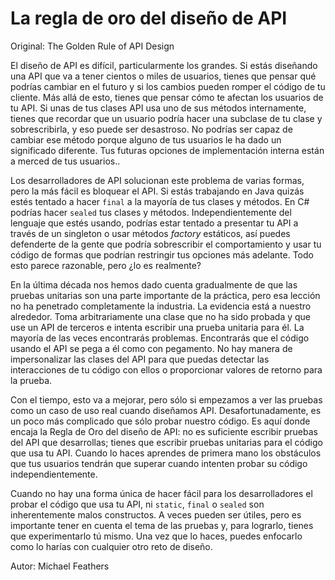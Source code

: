 # La regla de oro del diseño de API

Original: The Golden Rule of API Design

El diseño de API es difícil, particularmente los grandes. Si estás
diseñando una API que va a tener cientos o miles de usuarios, tienes que
pensar qué podrías cambiar en el futuro y si los cambios pueden romper
el código de tu cliente. Más allá de esto, tienes que pensar cómo te
afectan los usuarios de tu API. Si unas de tus clases API usa uno de sus
métodos internamente, tienes que recordar que un usuario podría hacer
una subclase de tu clase y sobrescribirla, y eso puede ser desastroso.
No podrías ser capaz de cambiar ese método porque alguno de tus usuarios
le ha dado un significado diferente. Tus futuras opciones de
implementación interna están a merced de tus usuarios..

Los desarrolladores de API solucionan este problema de varias formas,
pero la más fácil es bloquear el API. Si estás trabajando en Java quizás
estés tentado a hacer `final` a la mayoría de tus clases y métodos. En
C# podrías hacer `sealed` tus clases y métodos. Independientemente del
lenguaje que estés usando, podrías estar tentado a presentar tu API a
través de un singleton o usar métodos _factory_ estáticos, así puedes
defenderte de la gente que podría sobrescribir el comportamiento y usar
tu código de formas que podrían restringir tus opciones más adelante.
Todo esto parece razonable, pero ¿lo es realmente?

En la última década nos hemos dado cuenta gradualmente de que las
pruebas unitarias son una parte importante de la práctica, pero esa
lección no ha penetrado completamente la industria. La evidencia está a
nuestro alrededor. Toma arbitrariamente una clase que no ha sido probada
y que use un API de terceros e intenta escribir una prueba unitaria
para él. La mayoría de las veces encontrarás problemas. Encontrarás
que el código usando el API se pega a él como con pegamento. No hay
manera de impersonalizar las clases del API para que puedas detectar
las interacciones de tu código con ellos o proporcionar valores de
retorno para la prueba.

Con el tiempo, esto va a mejorar, pero sólo si empezamos a ver las
pruebas como un caso de uso real cuando diseñamos API.
Desafortunadamente, es un poco más complicado que sólo probar nuestro
código. Es aquí donde encaja la Regla de Oro del diseño de API: no es
suficiente escribir pruebas del API que desarrollas; tienes que escribir
pruebas unitarias para el código que usa tu API. Cuando lo haces
aprendes de primera mano los obstáculos que tus usuarios tendrán que
superar cuando intenten probar su código independientemente.

Cuando no hay una forma única de hacer fácil para los desarrolladores el
probar el código que usa tu API, ni `static`, `final` o `sealed` son
inherentemente malos constructos. A veces pueden ser útiles, pero es
importante tener en cuenta el tema de las pruebas y, para lograrlo,
tienes que experimentarlo tú mismo. Una vez que lo haces, puedes
enfocarlo como lo harías con cualquier otro reto de diseño.

Autor: Michael Feathers